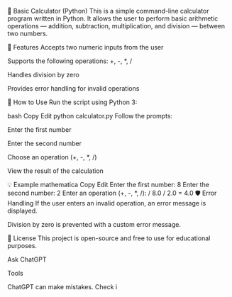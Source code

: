🧮 Basic Calculator (Python)
This is a simple command-line calculator program written in Python. It allows the user to perform basic arithmetic operations — addition, subtraction, multiplication, and division — between two numbers.

🔧 Features
Accepts two numeric inputs from the user

Supports the following operations: +, -, *, /

Handles division by zero

Provides error handling for invalid operations

🚀 How to Use
Run the script using Python 3:

bash
Copy
Edit
python calculator.py
Follow the prompts:

Enter the first number

Enter the second number

Choose an operation (+, -, *, /)

View the result of the calculation

💡 Example
mathematica
Copy
Edit
Enter the first number: 8
Enter the second number: 2
Enter an operation (+, -, *, /): /
8.0 / 2.0 = 4.0
🛡 Error Handling
If the user enters an invalid operation, an error message is displayed.

Division by zero is prevented with a custom error message.

📄 License
This project is open-source and free to use for educational purposes.










Ask ChatGPT



Tools



ChatGPT can make mistakes. Check i

